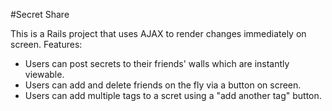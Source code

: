 #Secret Share

This is a Rails project that uses AJAX to render changes immediately on screen. Features: 
 * Users can post secrets to their friends' walls which are instantly viewable. 
 * Users can add and delete friends on the fly via a button on screen. 
 * Users can add multiple tags to a scret using a "add another tag" button.  
